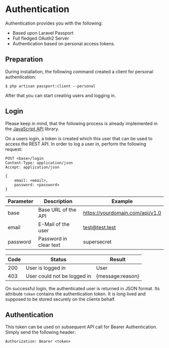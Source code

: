 # Authentication

Authentication provides you with the following:
* Based upon Laravel Passport
* Full fledged OAuth2 Server
* Authentication based on personal access tokens.

## Preparation

During installation, the following command created a client for personal
authentication:
````
$ php artisan passport:client --personal
````
After that you can start creating users and logging in.


## Login 

Please keep in mind, that the following process is already implemented in the 
[JavaScript API](api-js.md) library.

On a users login, a token is created which this user that can be used 
to access the REST API. In order to log a user in, perform the following 
request:

````
POST <base>/login
Content-Type: application/json
Accept: application/json

{
    email: <email>, 
    password: <password>
}
````

|Parameter|Description|Example|
|---|---|---|
|base|Base URL of the API|https://yourdomain.com/api/v1.0|
|email|E-Mail of the user|test@test.test|
|password|Password in clear text|supersecret|

|Code|Status|Result|
|---|---|---|
|200|User is logged in|User
|403|User could not be logged in|{message:reason}

On successful login, the authenticated user is returned in JSON format.
Its attribute `token` contains the authentication token. 
It is long lived and supposed to be stored securely on the clients
behalf. 

## Authentication

This token can be used on subsequent API call for Bearer Authentication.
Simply send the following header:
````
Authorization: Bearer <token>
````

  

